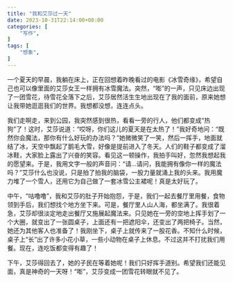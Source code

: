 ```yaml
---
title: "我和艾莎过一天"
date: 2023-10-31T22:14:00+08:00
categories: [
    "写作",
]
tags: [
    "想象",
]
---
```


一个夏天的早晨，我躺在床上，正在回想着昨晚看过的电影《冰雪奇缘》，希望自己也可以像里面的艾莎女王一样拥有冰雪魔法。突然，“嘭”的一声，只见床边出现了一团雪花，待雪花全落下之后，艾莎居然活生生地出现在了我的面前，原来她想让我带她逛逛我们的世界。我想都没想，连连点头。

<!--more-->

我们走啊走，来到公园，我突然感到很热，看看一旁的行人，他们都变成“热狗”了！这时，艾莎说道：“哎呀，你们这儿的夏天是在太热了！”我好奇地问：“既然你会魔法，那你有什么好玩的办法吗？”她微微笑了一笑，然后一挥手，地面就结了冰，天空中飘起了鹅毛大雪，好像是提前进入了冬天。人们的鞋子都变成了溜冰鞋，大家脸上露出了兴奋的笑容。看见这一顿操作，我拍手叫好，忽然我想起我的愿望来。于是，我用文字一般的声音问：“请...请问，我能拥有像你一样的魔法吗？”艾莎什么也没说，只是拍了拍我的脑袋，一股力量就涌上我的头来。我用魔力堆了一个雪人，还用它为自己做了一套冰雪公主裙呢！真是太好玩了。

中午，“咕噜噜”，我和艾莎的肚子开始抱怨，于是，我们一起去餐厅里用餐，食物领到手后，我们想找个地方坐下来。可是，餐厅里人山人海，都坐满了。我很着急，艾莎却很淡定地走出餐厅又施展起魔法来。只见她在一旁的空地上挥手划了一个大圈，就变出了一张圆桌子，上面还有一把遮阳伞，还变出了两把椅子。当然，她还为其他客人也准备了！我刚坐下，桌子上就传来了一股花香。不知什么时候，桌子上“长”出了许多小花小草，一些小动物在桌子上休息。不过这并不打扰我们用餐。现在，连吃饭都变得有趣了！

下午，艾莎得回去了，她的子民在等着她呢！我们只好挥手道别。希望我们还能见面，真是神奇的一天呀！“嘭”，艾莎变成一团雪花转眼就不见了。
